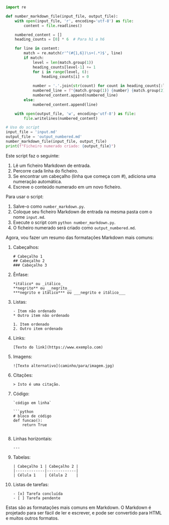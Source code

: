 
```python
import re

def number_markdown_file(input_file, output_file):
    with open(input_file, 'r', encoding='utf-8') as file:
        content = file.readlines()

    numbered_content = []
    heading_counts = [0] * 6  # Para h1 a h6

    for line in content:
        match = re.match(r'^(#{1,6})\s+(.*)$', line)
        if match:
            level = len(match.group(1))
            heading_counts[level-1] += 1
            for i in range(level, 6):
                heading_counts[i] = 0
            
            number = '.'.join(str(count) for count in heading_counts[:level] if count > 0)
            numbered_line = f"{match.group(1)} {number} {match.group(2)}\n"
            numbered_content.append(numbered_line)
        else:
            numbered_content.append(line)

    with open(output_file, 'w', encoding='utf-8') as file:
        file.writelines(numbered_content)

# Uso do script
input_file = 'input.md'
output_file = 'output_numbered.md'
number_markdown_file(input_file, output_file)
print(f"Ficheiro numerado criado: {output_file}")

```

Este script faz o seguinte:

1. Lê um ficheiro Markdown de entrada.
2. Percorre cada linha do ficheiro.
3. Se encontrar um cabeçalho (linha que começa com #), adiciona uma numeração automática.
4. Escreve o conteúdo numerado em um novo ficheiro.

Para usar o script:
1. Salve-o como `number_markdown.py`.
2. Coloque seu ficheiro Markdown de entrada na mesma pasta com o nome `input.md`.
3. Execute o script com `python number_markdown.py`.
4. O ficheiro numerado será criado como `output_numbered.md`.

Agora, vou fazer um resumo das formatações Markdown mais comuns:

1. Cabeçalhos:
   ```
   # Cabeçalho 1
   ## Cabeçalho 2
   ### Cabeçalho 3
   ```

2. Ênfase:
   ```
   *itálico* ou _itálico_
   **negrito** ou __negrito__
   ***negrito e itálico*** ou ___negrito e itálico___
   ```

3. Listas:
   ```
   - Item não ordenado
   * Outro item não ordenado
   
   1. Item ordenado
   2. Outro item ordenado
   ```

4. Links:
   ```
   [Texto do link](https://www.exemplo.com)
   ```

5. Imagens:
   ```
   ![Texto alternativo](caminho/para/imagem.jpg)
   ```

6. Citações:
   ```
   > Isto é uma citação.
   ```

7. Código:
   ```
   `código em linha`
   
   ```python
   # bloco de código
   def funcao():
       return True
   ```
   ```

8. Linhas horizontais:
   ```
   ---
   ```

9. Tabelas:
   ```
   | Cabeçalho 1 | Cabeçalho 2 |
   |-------------|-------------|
   | Célula 1    | Célula 2    |
   ```

10. Listas de tarefas:
    ```
    - [x] Tarefa concluída
    - [ ] Tarefa pendente
    ```

Estas são as formatações mais comuns em Markdown. O Markdown é projetado para ser fácil de ler e escrever, e pode ser convertido para HTML e muitos outros formatos.
